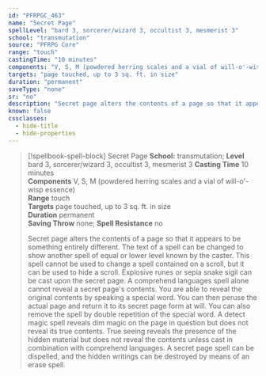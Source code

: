 ```yaml
---
id: "PFRPGC_463"
name: "Secret Page"
spellLevel: "bard 3, sorcerer/wizard 3, occultist 3, mesmerist 3"
school: "transmutation"
source: "PFRPG Core"
range: "touch"
castingTime: "10 minutes"
components: "V, S, M (powdered herring scales and a vial of will-o'-wisp essence)"
targets: "page touched, up to 3 sq. ft. in size"
duration: "permanent"
saveType: "none"
sr: "no"
description: "Secret page alters the contents of a page so that it appears to be something entirely different. The text of a spell can be changed to show another spell of equal or lower level known by the caster. This spell cannot be used to change a spell contained on a scroll, but it can be used to hide a scroll. Explosive runes or sepia snake sigil can be cast upon the secret page. A comprehend languages spell alone cannot reveal a secret page's contents. You are able to reveal the original contents by speaking a special word. You can then peruse the actual page and return it to its secret page form at will. You can also remove the spell by double repetition of the special word. A detect magic spell reveals dim magic on the page in question but does not reveal its true contents. True seeing reveals the presence of the hidden material but does not reveal the contents unless cast in combination with comprehend languages. A secret page spell can be dispelled, and the hidden writings can be destroyed by means of an erase spell."
known: false
cssclasses:
  - hide-title
  - hide-properties
---
```


> [!spellbook-spell-block] Secret Page
> **School:** transmutation; **Level** bard 3, sorcerer/wizard 3, occultist 3, mesmerist 3
> **Casting Time** 10 minutes  
> **Components** V, S, M (powdered herring scales and a vial of will-o'-wisp essence)  
> **Range** touch  
> **Targets** page touched, up to 3 sq. ft. in size  
> **Duration** permanent  
> **Saving Throw** none; **Spell Resistance** no
> 
> Secret page alters the contents of a page so that it appears to be something entirely different. The text of a spell can be changed to show another spell of equal or lower level known by the caster. This spell cannot be used to change a spell contained on a scroll, but it can be used to hide a scroll. Explosive runes or sepia snake sigil can be cast upon the secret page. A comprehend languages spell alone cannot reveal a secret page's contents. You are able to reveal the original contents by speaking a special word. You can then peruse the actual page and return it to its secret page form at will. You can also remove the spell by double repetition of the special word. A detect magic spell reveals dim magic on the page in question but does not reveal its true contents. True seeing reveals the presence of the hidden material but does not reveal the contents unless cast in combination with comprehend languages. A secret page spell can be dispelled, and the hidden writings can be destroyed by means of an erase spell.